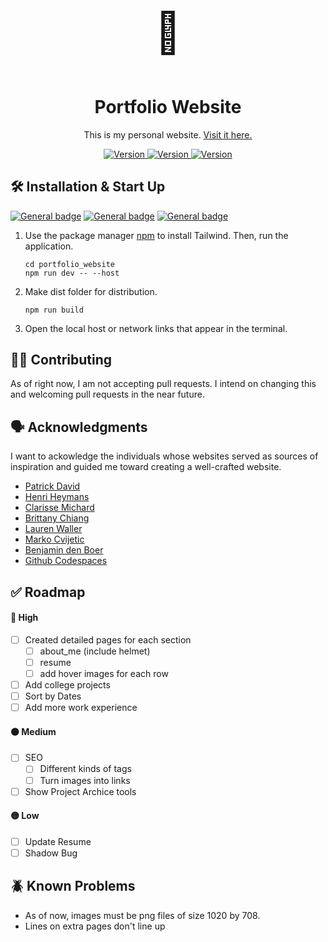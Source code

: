 <p align="center" style="font-size:64px">
    💫
</p>
<h1 align="center">
  Portfolio Website
</h1>

<p align="center">
  This is my personal website.
  <a href="https://cesarfuentes.com"> Visit it here.</a>
</p>

<p align="center">
  <a href="">
    <img alt="Version" src="https://img.shields.io/badge/version-0.1.0-brightgreen" />
  </a>
    <a href="">
    <img alt="Version" src="https://img.shields.io/badge/build-passing-brightgreen" />
  </a>
    <a href="">
    <img alt="Version" src="https://img.shields.io/badge/repo_status-active-brightgreen" />
  </a>

</p>

<!-- <p align="center">
  <a href="">
    <img alt="Image" src="" />
  </a>
</p> -->

## 🛠️ Installation & Start Up

[![General badge](https://img.shields.io/badge/-React-61DAFB?logo=react&logoColor=white&logoWidth=30.svg)]()
[![General badge](https://img.shields.io/badge/-Tailwind-06B6D4?logo=tailwindcss&logoColor=white&logoWidth=30.svg)]()
[![General badge](https://img.shields.io/badge/-Hostinger-673EE6)]()

1. Use the package manager [npm](https://www.npmjs.com) to install Tailwind. Then, run the application.

   ```
   cd portfolio_website
   npm run dev -- --host
   ```

2. Make dist folder for distribution.

   ```
   npm run build
   ```

3. Open the local host or network links that appear in the terminal.

## 🫱‍🫲 Contributing

As of right now, I am not accepting pull requests. I intend on changing this and welcoming pull requests in the near future.

## 🗣️ Acknowledgments

I want to ackowledge the individuals whose websites served as sources of inspiration and guided me toward creating a well-crafted website.

- [Patrick David](https://bepatrickdavid.com/)
- [Henri Heymans](https://henriheymans.com/)
- [Clarisse Michard](https://clarissemichard.com/fr/)
- [Brittany Chiang](https://brittanychiang.com)
- [Lauren Waller](https://www.lauren-waller.com)
- [Marko Cvijetic](https://dribbble.com/shots/10388989-Copenhagen-Garden-Main-Page?utm_source=pinterest&utm_campaign=pinterest_shot&utm_content=Copenhagen+Garden+%E2%80%94+Main+Page&utm_medium=Social_Share)
- [Benjamin den Boer](https://framer.tips/?ref=onepagelove)
- [Github Codespaces](https://github.com/features/codespaces)

## ✅ Roadmap

#### 🔴 High

- [ ] Created detailed pages for each section
  - [ ] about_me (include helmet)
  - [ ] resume
  - [ ] add hover images for each row
- [ ] Add college projects
- [ ] Sort by Dates
- [ ] Add more work experience

#### 🟠 Medium

- [ ] SEO
  - [ ] Different kinds of tags
  - [ ] Turn images into links
- [ ] Show Project Archice tools

#### 🟡 Low

- [ ] Update Resume
- [ ] Shadow Bug

## 🪲 Known Problems

- As of now, images must be png files of size 1020 by 708.
- Lines on extra pages don't line up

